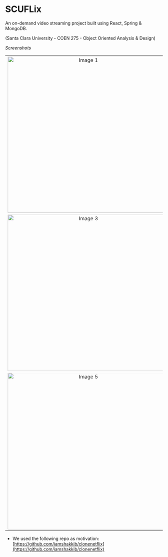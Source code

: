 # SCUFLix

An on-demand video streaming project built using React, Spring & MongoDB.

(Santa Clara University - COEN 275 - Object Oriented Analysis & Design)

*Screenshots*
<table>
  <tr>
    <td align="center"><img src="https://github.com/varungujarathi9/scuflix/assets/21121816/0bc8040a-86b4-4132-9026-a32870ffb471" alt="Image 1" width="500"/></td>
    <td align="center"><img src="https://github.com/varungujarathi9/scuflix/assets/21121816/90c635d6-7af6-42a5-af98-03d58ab4e907" alt="Image 2" width="500"/></td>
  </tr>
  <tr>
    <td align="center"><img src="https://github.com/varungujarathi9/scuflix/assets/21121816/1d7b5081-f5c9-4808-99c8-4f26bb5fe3ed" alt="Image 3" width="500"/></td>
    <td align="center"><img src="https://github.com/varungujarathi9/scuflix/assets/21121816/5eee3beb-7328-4404-8bc3-cf0d92bfa334" alt="Image 4" width="500"/></td>
  </tr>
  <tr>
    <td align="center"><img src="https://github.com/varungujarathi9/scuflix/assets/21121816/834f9ce0-30ff-411d-acbd-7f254efb47be" alt="Image 5" width="500"/></td>
    <td align="center"><img src="https://github.com/varungujarathi9/scuflix/assets/21121816/9de8a779-786b-4145-8b4d-78e46890c06d" alt="Image 6" width="500"/></td>
    
  </tr>
</table>


- We used the following repo as motivation:  
[https://github.com/iamshakkib/clonenetflix](https://github.com/iamshakkib/clonenetflix)
